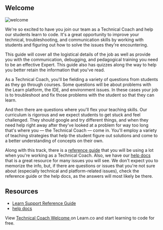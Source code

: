 ## Welcome

![welcome](http://i.giphy.com/dzaUX7CAG0Ihi.gif "welcome")

We're so excited to have you join our team as a Technical Coach and help our students learn to code. It's a great opportunity to improve your technical, troubleshooting, and communication skills by working with students and figuring out how to solve the issues they're encountering. 

This guide will cover all the logistical details of the job as well as provide you with the communication, debugging, and pedagogical training you need to be an effective Expert. This guide also has quizzes along the way to help you better retain the information that you've read. 

As a Technical Coach, you'll be fielding a variety of questions from students as they go through courses. Some questions will be about problems with the Learn platform, the IDE, and environment issues. In these cases your job is to troubleshoot and fix those problems with the student so that they can learn. 

And then there are questions where you'll flex your teaching skills. Our curriculum is rigorous and we expect students to get stuck and feel challenged. They should google and try different things, and when they need help right away after they've looked at a problem for way too long that's where you — the Technical Coach — come in. You'll employ a variety of teaching strategies that help the student figure out solutions and come to a better understanding of concepts on their own.

Along with this track, there is a [reference guide](https://github.com/flatiron-labs/learn-support) that you will be using a lot when you're working as a Technical Coach. Also, we have our [help docs](http://help.learn.co/) that is a great resource for many issues you will see. We don't expect you to memorize the info, but, if there are questions or issues that you're not sure about (especially technical and platform-related issues), check the reference guide or the help docs, as the answers will most likely be there. 

## Resources

* [Learn Support Reference Guide](https://github.com/flatiron-labs/learn-support) 
* [help docs](http://help.learn.co/)

<p class='util--hide'>View <a href='https://learn.co/lessons/learn-expert-welcome'>Technical Coach Welcome </a> on Learn.co and start learning to code for free.</p>
